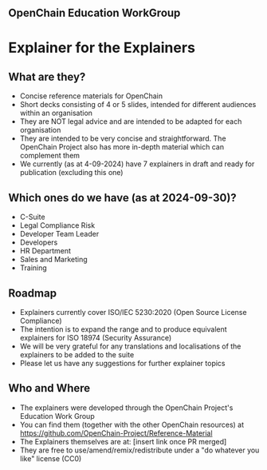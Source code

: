## OpenChain Education WorkGroup
# Explainer for the Explainers
## What are they?
- Concise reference materials for OpenChain
- Short decks consisting of 4 or 5 slides, intended for different audiences within an organisation
- They are NOT legal advice and are intended to be adapted for each organisation
- They are intended to be very concise and straightforward. The OpenChain Project also has more in-depth material which can complement them
- We currently (as at 4-09-2024) have 7 explainers in draft and ready for publication (excluding this one)
## Which ones do we have (as at 2024-09-30)? 
- C-Suite
- Legal Compliance Risk
- Developer Team Leader
- Developers
- HR Department
- Sales and Marketing
- Training
## Roadmap
- Explainers currently cover ISO/IEC 5230:2020 (Open Source License Compliance)
- The intention is to expand the range and to produce equivalent explainers for ISO 18974 (Security Assurance)
- We will be very grateful for any translations and localisations of the explainers to be added to the suite 
- Please let us have any suggestions for further explainer topics
## Who and Where
- The explainers were developed through the OpenChain Project's Education Work Group
- You can find them (together with the other OpenChain resources) at https://github.com/OpenChain-Project/Reference-Material
- The Explainers themselves are at: [insert link once PR merged]
- They are free to use/amend/remix/redistribute under a "do whatever you like" license (CC0)